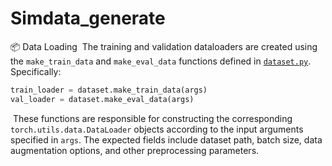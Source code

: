 # Simdata_generate
📦 Data Loading
﻿
The training and validation dataloaders are created using the `make_train_data` and `make_eval_data` functions defined in [`dataset.py`](./dataset.py). Specifically:
﻿
```python
train_loader = dataset.make_train_data(args)
val_loader = dataset.make_eval_data(args)
```
﻿
These functions are responsible for constructing the corresponding `torch.utils.data.DataLoader` objects according to the input arguments specified in `args`. The expected fields include dataset path, batch size, data augmentation options, and other preprocessing parameters.
